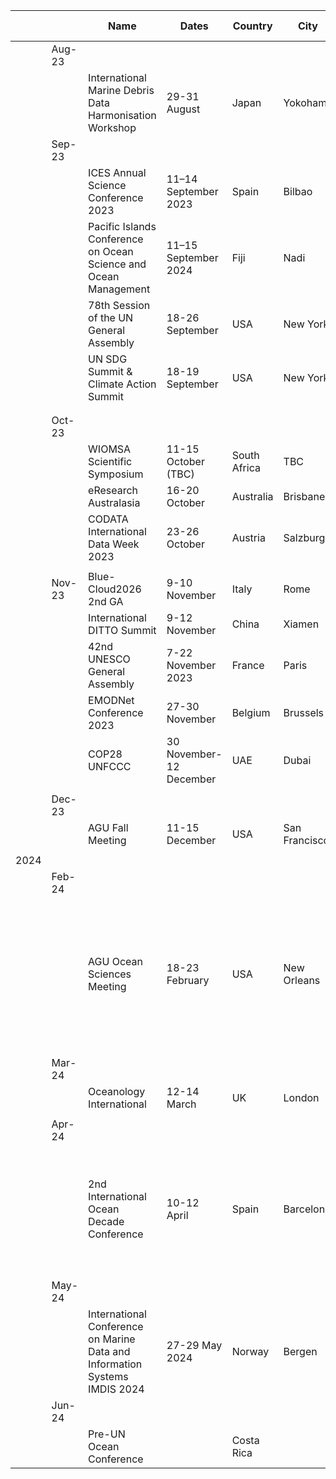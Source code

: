 |      |        | Name                                                             | Dates                    | Country      | City          | DSIG participation   | URL                                                                                                                                                                                                                                                                                                                          |
| ---- | ------ | ---------------------------------------------------------------- | ------------------------ | ------------ | ------------- | -------------------- | ---------------------------------------------------------------------------------------------------------------------------------------------------------------------------------------------------------------------------------------------------------------------------------------------------------------------------- |
|      | Aug-23 |                                                                  |                          |              |               |                      |                                                                                                                                                                                                                                                                                                                              |
|      |        | International Marine Debris Data Harmonisation Workshop          | 29-31 August             | Japan        | Yokohama      |Pier Luigi Buttigieg, Lucy Scott  | [https://geoblueplanet.org/international-marine-debris-data-harmonization-workshop/](https://geoblueplanet.org/international-marine-debris-data-harmonization-workshop/)                                                                                                                                                     |
|      | Sep-23 |                                                                  |                          |              |               |                      |                                                                                                                                                                                                                                                                                                                              |
|      |        | ICES Annual Science Conference 2023                              | 11–14 September 2023     | Spain        | Bilbao        | David Currie        | [https://www.ices.dk/events/asc/ASC2022/Pages/ASC-2023.aspx](https://www.ices.dk/events/asc/ASC2022/Pages/ASC-2023.aspx)                                                                                                                                                                                                     |
|      |        | Pacific Islands Conference on Ocean Science and Ocean Management | 11–15 September 2024     | Fiji         | Nadi          | Sioeli Tonga        | https://pccos.spc.int/work-areas/projects/pacific-islands-conference-ocean-science-and-ocean-management                                                                                                                                                                                                                      |
|      |        | 78th Session of the UN General Assembly                          | 18-26 September          | USA          | New York      |                      | [https://unfoundation.org/navigating-the-78th-session-of-the-un-general-assembly/#:~:text=September%2018%2D26%2C%202023,escalating%20in%20scale%20and%20cost.](https://unfoundation.org/navigating-the-78th-session-of-the-un-general-assembly/#:~:text=September%2018%2D26%2C%202023,escalating%20in%20scale%20and%20cost.) |
|      |        | UN SDG Summit & Climate Action Summit                            | 18-19 September          | USA          | New York      |                      | [https://www.un.org/en/conferences/SDGSummit2023](https://www.un.org/en/conferences/SDGSummit2023)                                                                                                                                                                                                                           |
|      |        |                                                                  |                          |              |               |                      |                                                                                                                                                                                                                                                                                                                              |
|      |        |                                                                  |                          |              |               |                      |                                                                                                                                                                                                                                                                                                                              |
|      | Oct-23 |                                                                  |                          |              |               |                      |                                                                                                                                                                                                                                                                                                                              |
|      |        | WIOMSA Scientific Symposium                                      | 11-15 October (TBC)      | South Africa |  TBC          |                     |                                                                                                                                                                                                                                                                                                                              |
|      |        | eResearch Australasia                                            | 16-20 October            | Australia    | Brisbane      |Eduardo Klein         | [https://conference.eresearch.edu.au](https://conference.eresearch.edu.au/)                                                                                                                                                                                                                                                  |
|      |        | CODATA International Data Week 2023                              | 23-26 October            | Austria      | Salzburg      | Corinne Bassin, Marcin Wichorowski       | [https://codata.org/events/conferences/international-data-week-2023/](https://codata.org/events/conferences/international-data-week-2023/)                                                                                                                                                                                   |
|      |        |                                                                  |                          |              |               |                      |                                                                                                                                                                                                                                                                                                                              |
|      | Nov-23 | Blue-Cloud2026 2nd GA                                            | 9-10 November            | Italy        | Rome          | Anna Silyakova       | https://blue-cloud.org/events/blue-cloud-2026-2nd-general-assembly-meeting                                                                                                                                                                                                                                                                                                |
|      |        | International DITTO Summit                                       | 9-12 November            | China        | Xiamen        |Pier Luigi Buttigieg  | https://ditto-summit2023.scimeeting.cn/en/web/index/                                                                                                                                                                                                                                                                         |
|      |        | 42nd UNESCO General Assembly                                     | 7-22 November 2023       | France       | Paris         |Louis Demargne        | [https://www.unesco.org/fr/general-conference/42?hub=420](https://www.unesco.org/fr/general-conference/42?hub=420)                                                                                                                                                                                                           |
|      |        | EMODNet Conference 2023                                          | 27-30 November           | Belgium      | Brussels      |Conor Delaney         | [https://emodnetconference2023.eu/](https://emodnetconference2023.eu/)                                                                                                                                                                                                                                                       |
|      |        | COP28 UNFCCC                                                     |  30 November-12 December | UAE          | Dubai         |                      | [https://www.cop28.com/](https://www.cop28.com/)                                                                                                                                                                                                                                                                             |
|      |        |                                                                  |                          |              |               |                      |                                                                                                                                                                                                                                                                                                                              |
|      | Dec-23 |                                                                  |                          |              |               |                      |                                                                                                                                                                                                                                                                                                                              |
|      |        | AGU Fall Meeting                                                 | 11-15 December           | USA          | San Francisco |Kevin O'Brien         | https://www.agu.org/fall-meeting                                                                                                                                                                                                                                                                                             |
|      |        |                                                                  |                          |              |               |                      |                                                                                                                                                                                                                                                                                                                              |
| 2024 |        |                                                                  |                          |              |               |                      |                                                                                                                                                                                                                                                                                                                              |
|      | Feb-24 |                                                                  |                          |              |               |                      |                                                                                                                                                                                                                                                                                                                              |
|      |        | AGU Ocean Sciences Meeting                                       | 18-23 February           | USA          | New Orleans   |  Kevin O'Brien, Conor Delaney, Louis Demargne, Corinne Bassin, Tshikana Rasehlomi, Pramod Thupaki  | https://www.agu.org/ocean-sciences-meeting                                                                                                                                                                                                                                                                                   |
|      |        |                                                                  |                          |              |               |                      |                                                                                                                                                                                                                                                                                                                              |
|      | Mar-24 |                                                                  |                          |              |               |                      |                                                                                                                                                                                                                                                                                                                              |
|      |        | Oceanology International                                         | 12-14 March              | UK           | London        | Louis Demargne       | https://www.oceanologyinternational.com/london/en-gb.html                                                                                                                                                                                                                                                                    |
|      |        |                                                                  |                          |              |               |                      |                                                                                                                                                                                                                                                                                                                              |
|      | Apr-24 |                                                                  |                          |              |               |                      |                                                                                                                                                                                                                                                                                                                              |
|      |        | 2nd International Ocean Decade Conference                        | 10-12 April              | Spain        | Barcelona     |Louis Demargne, Lucy Scott, Kevin O'Brien, Corinne Bassin, David Currie, Anna Silyakova  |                                                                                                                                                                                                                                                                                                                              |
|      |        |                                                                  |                          |              |               |                      |                                                                                                                                                                                                                                                                                                                              |
|      | May-24 |                                                                  |                          |              |               |                      |                                                                                                                                                                                                                                                                                                                              |
|      |        | International Conference on Marine Data and Information Systems IMDIS 2024  | 27-29 May 2024           | Norway       | Bergen        |  David Currie | https://imdis.seadatanet.org/                                                                                                                                                                                                                                                                                                |
|      | Jun-24 |                                                                  |                          |              |               |                      |                                                                                                                                                                                                                                                                                                                              |
|      |        | Pre-UN Ocean Conference                                          |                          | Costa Rica   |               |                      |                                                                                                                                                                                                                                                                                                                              |
